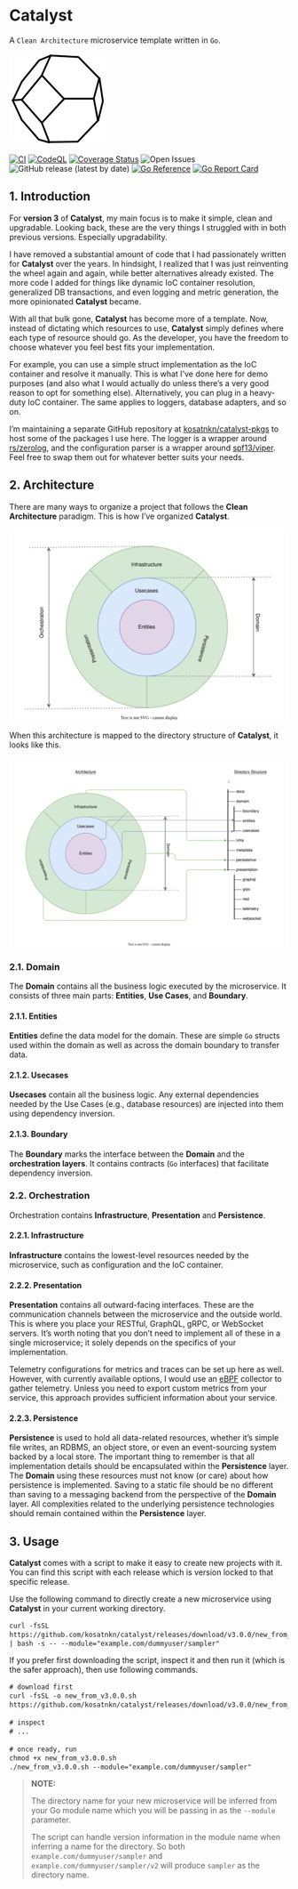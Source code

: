 # Catalyst
A `Clean Architecture` microservice template written in `Go`.

![catalyst_logo](./docs/img/catalyst_logo.svg)

[![CI](https://github.com/kosatnkn/catalyst/actions/workflows/ci.yml/badge.svg)](https://github.com/kosatnkn/catalyst/actions/workflows/ci.yml)
[![CodeQL](https://github.com/kosatnkn/catalyst/actions/workflows/codeql-analysis.yml/badge.svg)](https://github.com/kosatnkn/catalyst/actions/workflows/codeql-analysis.yml)
[![Coverage Status](https://coveralls.io/repos/github/kosatnkn/catalyst/badge.svg?branch=master)](https://coveralls.io/github/kosatnkn/catalyst?branch=master)
![Open Issues](https://img.shields.io/github/issues/kosatnkn/catalyst)
![GitHub release (latest by date)](https://img.shields.io/github/v/release/kosatnkn/catalyst)
[![Go Reference](https://pkg.go.dev/badge/github.com/kosatnkn/catalyst/v3.svg)](https://pkg.go.dev/github.com/kosatnkn/catalyst/v3)
[![Go Report Card](https://goreportcard.com/badge/github.com/kosatnkn/catalyst)](https://goreportcard.com/report/github.com/kosatnkn/catalyst)

## 1. Introduction

For **version 3** of **Catalyst**, my main focus is to make it simple, clean and upgradable. Looking back, these are the very things I struggled with in both previous versions. Especially upgradability.

I have removed a substantial amount of code that I had passionately written for **Catalyst** over the years. In hindsight, I realized that I was just reinventing the wheel again and again, while better alternatives already existed. The more code I added for things like dynamic IoC container resolution, generalized DB transactions, and even logging and metric generation, the more opinionated **Catalyst** became.

With all that bulk gone, **Catalyst** has become more of a template. Now, instead of dictating which resources to use, **Catalyst** simply defines where each type of resource should go. As the developer, you have the freedom to choose whatever you feel best fits your implementation.

For example, you can use a simple struct implementation as the IoC container and resolve it manually. This is what I’ve done here for demo purposes (and also what I would actually do unless there’s a very good reason to opt for something else). Alternatively, you can plug in a heavy-duty IoC container. The same applies to loggers, database adapters, and so on.

I’m maintaining a separate GitHub repository at [kosatnkn/catalyst-pkgs](https://github.com/kosatnkn/catalyst-pkgs) to host some of the packages I use here. The logger is a wrapper around [rs/zerolog](https://github.com/rs/zerolog), and the configuration parser is a wrapper around [spf13/viper](https://github.com/spf13/viper). Feel free to swap them out for whatever better suits your needs.

## 2. Architecture

There are many ways to organize a project that follows the **Clean Architecture** paradigm. This is how I’ve organized **Catalyst**.

![Clean Architecture](./docs/img/clean_arch.drawio.svg)

When this architecture is mapped to the directory structure of **Catalyst**, it looks like this.

![Clean Architecture Dir Mapping](./docs/img/clean_arch_dir_mapping.drawio.svg)

### 2.1. Domain
The **Domain** contains all the business logic executed by the microservice. It consists of three main parts: **Entities**, **Use Cases**, and **Boundary**.

#### 2.1.1. Entities
**Entities** define the data model for the domain. These are simple `Go` structs used within the domain as well as across the domain boundary to transfer data.

#### 2.1.2. Usecases
**Usecases** contain all the business logic. Any external dependencies needed by the Use Cases (e.g., database resources) are injected into them using dependency inversion.

#### 2.1.3. Boundary
The **Boundary** marks the interface between the **Domain** and the **orchestration layers**. It contains contracts (`Go` interfaces) that facilitate dependency inversion.

### 2.2. Orchestration
Orchestration contains **Infrastructure**, **Presentation** and **Persistence**.

#### 2.2.1. Infrastructure
**Infrastructure** contains the lowest-level resources needed by the microservice, such as configuration and the IoC container.

#### 2.2.2. Presentation
**Presentation** contains all outward-facing interfaces. These are the communication channels between the microservice and the outside world. This is where you place your RESTful, GraphQL, gRPC, or WebSocket servers. It’s worth noting that you don’t need to implement all of these in a single microservice; it solely depends on the specifics of your implementation.

Telemetry configurations for metrics and traces can be set up here as well. However, with currently available options, I would use an [eBPF](https://ebpf.io/) collector to gather telemetry. Unless you need to export custom metrics from your service, this approach provides sufficient information about your service.

#### 2.2.3. Persistence
**Persistence** is used to hold all data-related resources, whether it’s simple file writes, an RDBMS, an object store, or even an event-sourcing system backed by a local store. The important thing to remember is that all implementation details should be encapsulated within the **Persistence** layer. The **Domain** using these resources must not know (or care) about how persistence is implemented. Saving to a static file should be no different than saving to a messaging backend from the perspective of the **Domain** layer. All complexities related to the underlying persistence technologies should remain contained within the **Persistence** layer.

## 3. Usage

**Catalyst** comes with a script to make it easy to create new projects with it. You can find this script with each release which is version locked to that specific release.

Use the following command to directly create a new microservice using **Catalyst** in your current working directory.
```shell
curl -fsSL https://github.com/kosatnkn/catalyst/releases/download/v3.0.0/new_from_v3.0.0.sh | bash -s -- --module="example.com/dummyuser/sampler"
```

If you prefer first downloading the script, inspect it and then run it (which is the safer approach), then use following commands.
```shell
# download first
curl -fsSL -o new_from_v3.0.0.sh https://github.com/kosatnkn/catalyst/releases/download/v3.0.0/new_from_v3.0.0.sh

# inspect
# ...

# once ready, run
chmod +x new_from_v3.0.0.sh
./new_from_v3.0.0.sh --module="example.com/dummyuser/sampler"
```

> **NOTE:**
>
>The directory name for your new microservice will be inferred from your Go module name which you will be passing in as the `--module` parameter.
>
> The script can handle version information in the module name when inferring a name for the directory. So both `example.com/dummyuser/sampler` and `example.com/dummyuser/sampler/v2` will produce `sampler` as the directory name.
